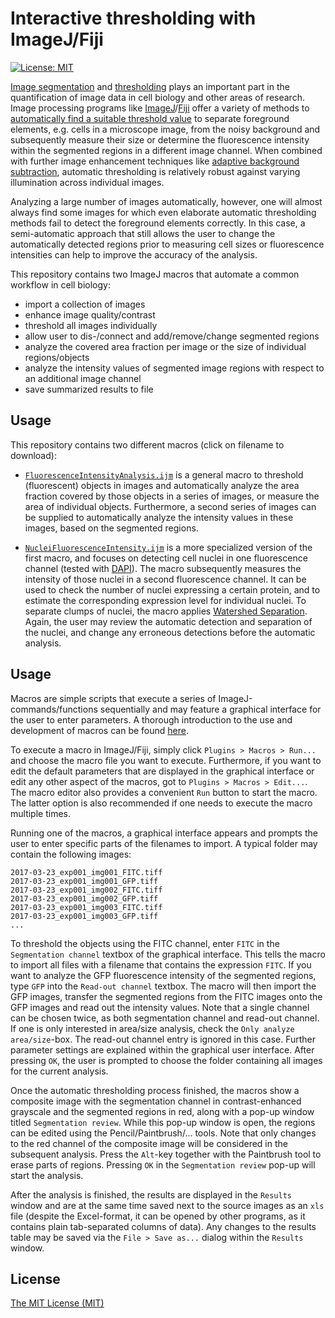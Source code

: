 # Interactive thresholding with ImageJ/Fiji
[![License: MIT](https://img.shields.io/badge/License-MIT-blue.svg)](https://opensource.org/licenses/MIT)

[Image segmentation](https://en.wikipedia.org/wiki/Image_segmentation) and [thresholding](https://en.wikipedia.org/wiki/Thresholding_(image_processing)) plays an important part in the quantification of image data in cell biology and other areas of research. Image processing programs like [ImageJ](http://imagej.net)/[Fiji](https://fiji.sc/) offer a variety of methods to [automatically find a suitable threshold value](http://imagej.net/Auto_Threshold) to separate foreground elements, e.g. cells in a microscope image, from the noisy background and subsequently measure their size or determine the fluorescence intensity within the segmented regions in a different image channel. When combined with further image enhancement techniques like [adaptive background subtraction](http://imagej.net/Rolling_Ball_Background_Subtraction), automatic thresholding is relatively robust against varying illumination across individual images.

Analyzing a large number of images automatically, however, one will almost always find some images for which even elaborate automatic thresholding methods fail to detect the foreground elements correctly. In this case, a semi-automatic approach that still allows the user to change the automatically detected regions prior to measuring cell sizes or fluorescence intensities can help to improve the accuracy of the analysis.

This repository contains two ImageJ macros that automate a common workflow in cell biology:
- import a collection of images
- enhance image quality/contrast
- threshold all images individually
- allow user to dis-/connect and add/remove/change segmented regions
- analyze the covered area fraction per image or the size of individual regions/objects
- analyze the intensity values of segmented image regions with respect to an additional image channel
- save summarized results to file

## Usage
This repository contains two different macros (click on filename to download):
- [`FluorescenceIntensityAnalysis.ijm`](https://raw.githubusercontent.com/christophmark/imagej-interactive-thresholding/master/FluorescenceIntensityAnalysis.ijm) is a general macro to threshold (fluorescent) objects in images and automatically analyze the area fraction covered by those objects in a series of images, or measure the area of individual objects. Furthermore, a second series of images can be supplied to automatically analyze the intensity values in these images, based on the segmented regions.

- [`NucleiFluorescenceIntensity.ijm`](https://raw.githubusercontent.com/christophmark/imagej-interactive-thresholding/master/NucleiFluorescenceIntensity.ijm) is a more specialized version of the first macro, and focuses on detecting cell nuclei in one fluorescence channel (tested with [DAPI](https://en.wikipedia.org/wiki/DAPI)). The macro subsequently measures the intensity of those nuclei in a second fluorescence channel. It can be used to check the number of nuclei expressing a certain protein, and to estimate the corresponding expression level for individual nuclei. To separate clumps of nuclei, the macro applies [Watershed Separation](http://imagej.net/Nuclei_Watershed_Separation). Again, the user may review the automatic detection and separation of the nuclei, and change any erroneous detections before the automatic analysis.

## Usage
Macros are simple scripts that execute a series of ImageJ-commands/functions sequentially and may feature a graphical interface for the user to enter parameters. A thorough introduction to the use and development of macros can be found [here](https://imagej.nih.gov/ij/developer/macro/macros.html).

To execute a macro in ImageJ/Fiji, simply click `Plugins > Macros > Run...` and choose the macro file you want to execute. Furthermore, if you want to edit the default parameters that are displayed in the graphical interface or edit any other aspect of the macros, got to `Plugins > Macros > Edit...`. The macro editor also provides a convenient `Run` button to start the macro. The latter option is also recommended if one needs to execute the macro multiple times.

Running one of the macros, a graphical interface appears and prompts the user to enter specific parts of the filenames to import. A typical folder may contain the following images:
```
2017-03-23_exp001_img001_FITC.tiff
2017-03-23_exp001_img001_GFP.tiff
2017-03-23_exp001_img002_FITC.tiff
2017-03-23_exp001_img002_GFP.tiff
2017-03-23_exp001_img003_FITC.tiff
2017-03-23_exp001_img003_GFP.tiff
...
```
To threshold the objects using the FITC channel, enter `FITC` in the `Segmentation channel` textbox of the graphical interface. This tells the macro to import all files with a filename that contains the expression `FITC`. If you want to analyze the GFP fluorescence intensity of the segmented regions, type `GFP` into the `Read-out channel` textbox. The macro will then import the GFP images, transfer the segmented regions from the FITC images onto the GFP images and read out the intensity values. Note that a single channel can be chosen twice, as both segmentation channel and read-out channel. If one is only interested in area/size analysis, check the `Only analyze area/size`-box. The read-out channel entry is ignored in this case. Further parameter settings are explained within the graphical user interface. After pressing `OK`, the user is prompted to choose the folder containing all images for the current analysis.

Once the automatic thresholding process finished, the macros show a composite image with the segmentation channel in contrast-enhanced grayscale and the segmented regions in red, along with a pop-up window titled `Segmentation review`. While this pop-up window is open, the regions can be edited using the Pencil/Paintbrush/... tools. Note that only changes to the red channel of the composite image will be considered in the subsequent analysis. Press the `Alt`-key together with the Paintbrush tool to erase parts of regions. Pressing `OK` in the `Segmentation review` pop-up will start the analysis.

After the analysis is finished, the results are displayed in the `Results` window and are at the same time saved next to the source images as an `xls` file (despite the Excel-format, it can be opened by other programs, as it contains plain tab-separated columns of data). Any changes to the results table may be saved via the `File > Save as...` dialog within the `Results` window.

## License
[The MIT License (MIT)](https://github.com/christophmark/imagej-interactive-thresholding/blob/master/LICENSE)
